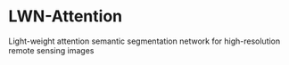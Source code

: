 # LWN-Attention
 Light-weight attention semantic segmentation network for high-resolution remote sensing images
